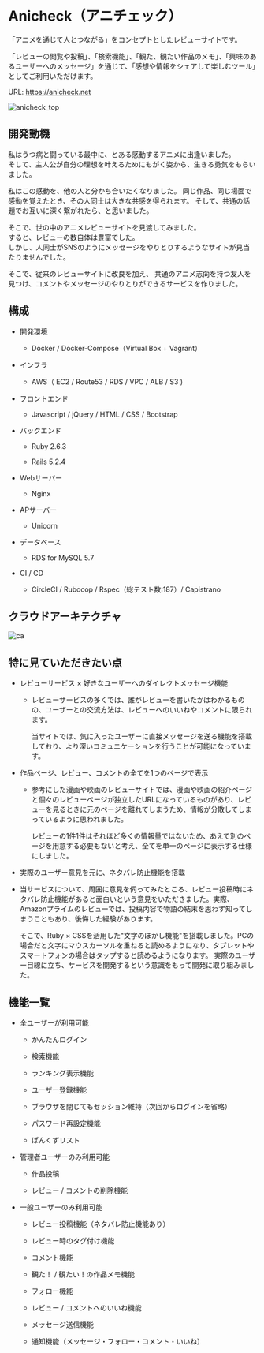 # Anicheck（アニチェック）

「アニメを通じて人とつながる」をコンセプトとしたレビューサイトです。

「レビューの閲覧や投稿」、「検索機能」、「観た、観たい作品のメモ」、「興味のあるユーザーへのメッセージ」を通じて、「感想や情報をシェアして楽しむツール」としてご利用いただけます。

URL: https://anicheck.net

![anicheck_top](https://user-images.githubusercontent.com/66544830/95273672-9abe5b00-087e-11eb-8d59-e21dc4b5d0d0.png)

## 開発動機

私はうつ病と闘っている最中に、とある感動するアニメに出逢いました。  
そして、主人公が自分の理想を叶えるためにもがく姿から、生きる勇気をもらいました。

私はこの感動を、他の人と分かち合いたくなりました。
同じ作品、同じ場面で感動を覚えたとき、その人同士は大きな共感を得られます。
そして、共通の話題でお互いに深く繋がれたら、と思いました。

そこで、世の中のアニメレビューサイトを見渡してみました。  
すると、レビューの数自体は豊富でした。  
しかし、人同士がSNSのようにメッセージをやりとりするようなサイトが見当たりませんでした。

そこで、従来のレビューサイトに改良を加え、
共通のアニメ志向を持つ友人を見つけ、コメントやメッセージのやりとりができるサービスを作りました。

## 構成

* 開発環境

  - Docker / Docker-Compose（Virtual Box + Vagrant）

* インフラ

  - AWS（ EC2 / Route53 / RDS / VPC / ALB / S3 )

* フロントエンド

  - Javascript / jQuery / HTML / CSS / Bootstrap

* バックエンド

  - Ruby 2.6.3

  - Rails 5.2.4

* Webサーバー

  - Nginx

* APサーバー

  - Unicorn

* データベース

  - RDS for MySQL 5.7

* CI / CD

  - CircleCI / Rubocop / Rspec（総テスト数:187）/ Capistrano

## クラウドアーキテクチャ

![ca](https://user-images.githubusercontent.com/66544830/97102004-2b9d8f00-16e5-11eb-922a-257e969a439a.png)

## 特に見ていただきたい点

* レビューサービス × 好きなユーザーへのダイレクトメッセージ機能

  - レビューサービスの多くでは、誰がレビューを書いたかはわかるものの、ユーザーとの交流方法は、レビューへのいいねやコメントに限られます。

    当サイトでは、気に入ったユーザーに直接メッセージを送る機能を搭載しており、より深いコミュニケーションを行うことが可能になっています。

* 作品ページ、レビュー、コメントの全てを1つのページで表示

  - 参考にした漫画や映画のレビューサイトでは、漫画や映画の紹介ページと個々のレビューページが独立したURLになっているものがあり、レビューを見るときに元のページを離れてしまうため、情報が分散してしまっているように思われました。

      レビューの1件1件はそれほど多くの情報量ではないため、あえて別のページを用意する必要もないと考え、全てを単一のページに表示する仕様にしました。

* 実際のユーザー意見を元に、ネタバレ防止機能を搭載

 - 当サービスについて、周囲に意見を伺ってみたところ、レビュー投稿時にネタバレ防止機能があると面白いという意見をいただきました。実際、Amazonプライムのレビューでは、投稿内容で物語の結末を思わず知ってしまうこともあり、後悔した経験があります。

      そこで、Ruby × CSSを活用した"文字のぼかし機能"を搭載しました。PCの場合だと文字にマウスカーソルを重ねると読めるようになり、タブレットやスマートフォンの場合はタップすると読めるようになります。
      実際のユーザー目線に立ち、サービスを開発するという意識をもって開発に取り組みました。

## 機能一覧

* 全ユーザーが利用可能

  - かんたんログイン

  - 検索機能

  - ランキング表示機能

  - ユーザー登録機能

  - ブラウザを閉じてもセッション維持（次回からログインを省略）

  - パスワード再設定機能

  - ぱんくずリスト

* 管理者ユーザーのみ利用可能

  - 作品投稿

  - レビュー / コメントの削除機能

* 一般ユーザーのみ利用可能

  - レビュー投稿機能（ネタバレ防止機能あり）

  - レビュー時のタグ付け機能

  - コメント機能

  - 観た！ / 観たい！の作品メモ機能

  - フォロー機能

  - レビュー / コメントへのいいね機能

  - メッセージ送信機能

  - 通知機能（メッセージ・フォロー・コメント・いいね）
